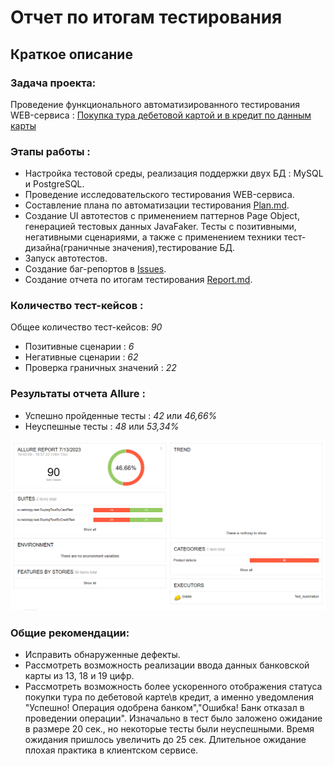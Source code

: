 # Отчет по итогам тестирования

## Краткое описание


### Задача проекта: 
Проведение функционального автоматизированного тестирования WEB-сервиса : [Покупка тура дебетовой картой и в кредит по данным карты](http://localhost:8080/) 

### Этапы работы :
- Настройка тестовой среды, реализация поддержки двух БД : MySQL и PostgreSQL.
- Проведение исследовательского тестирования WEB-сервиса.
- Составление плана по автоматизации тестирования [Plan.md](https://github.com/AEryushova/Test_Automation/blob/main/Plan.md).
- Создание UI автотестов с применением паттернов Page Object, генерацией тестовых данных JavaFaker. Тесты с позитивными, негативными сценариями, а также с применением техники тест-дизайна(граничные значения),тестирование БД.
- Запуск автотестов.
- Создание баг-репортов в [Issues](https://github.com/AEryushova/Test_Automation/issues).
- Создание отчета по итогам тестирования [Report.md](https://github.com/AEryushova/Test_Automation/blob/main/Report.md).

### Количество тест-кейсов :
Общее количество тест-кейсов: *90*
- Позитивные сценарии : *6*
- Негативные сценарии : *62*
- Проверка граничных значений : *22*

### Результаты отчета Allure :
- Успешно пройденные тесты : *42* или _46,66%_
- Неуспешные тесты : *48* или _53,34%_
  
 ![Отчет Allure](https://github.com/AEryushova/Test_Automation/blob/main/docs/allure.PNG)


### Общие рекомендации:
- Исправить обнаруженные дефекты. 
- Рассмотреть возможность реализации ввода данных банковской карты из 13, 18 и 19 цифр.
- Рассмотреть возможность более ускоренного отображения статуса покупки тура по дебетовой карте\в кредит, а именно уведомления "Успешно! Операция одобрена банком","Ошибка! Банк отказал в проведении операции". Изначально в тест было заложено ожидание в размере 20 сек., но некоторые тесты были неуспешными. Время ожидания пришлось увеличить до 25 сек. Длительное ожидание плохая практика в клиентском сервисе.
